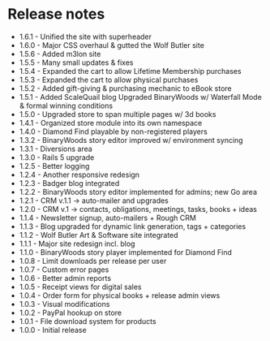 # Release notes

- 1.6.1 - Unified the site with superheader
- 1.6.0 - Major CSS overhaul & gutted the Wolf Butler site
- 1.5.6 - Added m3lon site
- 1.5.5 - Many small updates & fixes
- 1.5.4 - Expanded the cart to allow Lifetime Membership purchases
- 1.5.3 - Expanded the cart to allow physical purchases
- 1.5.2 - Added gift-giving & purchasing mechanic to eBook store
- 1.5.1 - Added ScaleQuail blog
          Upgraded BinaryWoods w/ Waterfall Mode & formal winning conditions
- 1.5.0 - Upgraded store to span multiple pages w/ 3d books
- 1.4.1 - Organized store module into its own namespace
- 1.4.0 - Diamond Find playable by non-registered players
- 1.3.2 - BinaryWoods story editor improved w/ environment syncing
- 1.3.1 - Diversions area
- 1.3.0 - Rails 5 upgrade
- 1.2.5 - Better logging
- 1.2.4 - Another responsive redesign
- 1.2.3 - Badger blog integrated
- 1.2.2 - BinaryWoods story editor implemented for admins; new Go area
- 1.2.1 - CRM v.1.1 -> auto-mailer and upgrades
- 1.2.0 - CRM v.1 -> contacts, obligations, meetings, tasks, books + ideas
- 1.1.4 - Newsletter signup, auto-mailers + Rough CRM
- 1.1.3 - Blog upgraded for dynamic link generation, tags + categories
- 1.1.2 - Wolf Butler Art & Software site integrated
- 1.1.1 - Major site redesign incl. blog
- 1.1.0 - BinaryWoods story player implemented for Diamond Find
- 1.0.8 - Limit downloads per release per user
- 1.0.7 - Custom error pages
- 1.0.6 - Better admin reports
- 1.0.5 - Receipt views for digital sales
- 1.0.4 - Order form for physical books + release admin views
- 1.0.3 - Visual modifications
- 1.0.2 - PayPal hookup on store
- 1.0.1 - File download system for products
- 1.0.0 - Initial release
